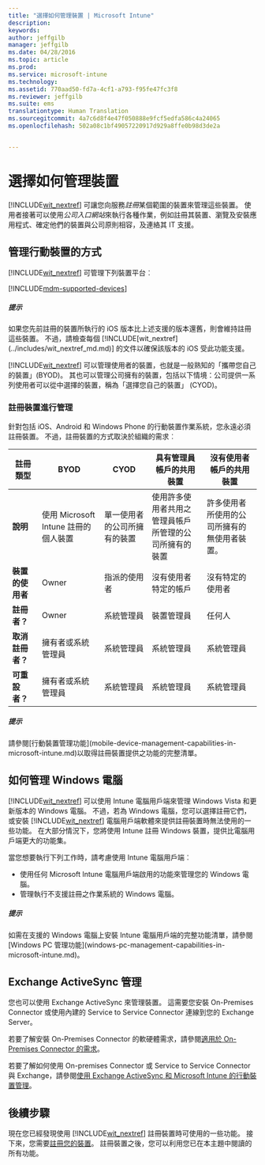 ```yaml
---
title: "選擇如何管理裝置 | Microsoft Intune"
description: 
keywords: 
author: jeffgilb
manager: jeffgilb
ms.date: 04/28/2016
ms.topic: article
ms.prod: 
ms.service: microsoft-intune
ms.technology: 
ms.assetid: 770aad50-fd7a-4cf1-a793-f95fe47fc3f8
ms.reviewer: jeffgilb
ms.suite: ems
translationtype: Human Translation
ms.sourcegitcommit: 4a7c6d8f4e47f050888e9fcf5edfa586c4a24065
ms.openlocfilehash: 502a08c1bf49057220917d929a8ffe0b98d3de2a


---
```


# 選擇如何管理裝置
[!INCLUDE[wit_nextref](../includes/wit_nextref_md.md)] 可讓您向服務*註冊*某個範圍的裝置來管理這些裝置。 使用者接著可以使用*公司入口網站*來執行各種作業，例如註冊其裝置、瀏覽及安裝應用程式、確定他們的裝置與公司原則相容，及連絡其 IT 支援。

## 管理行動裝置的方式
[!INCLUDE[wit_nextref](../includes/wit_nextref_md.md)] 可管理下列裝置平台︰

[!INCLUDE[mdm-supported-devices](../includes/mdm-supported-devices.md)]

<div class="alert alert-tip">
  <h5><span class="icon-tip"></span> 提示</h5>
  <p>如果您先前註冊的裝置所執行的 iOS 版本比上述支援的版本還舊，則會維持註冊這些裝置。 不過，請檢查每個 [!INCLUDE[wit_nextref](../includes/wit_nextref_md.md)] 的文件以確保該版本的 iOS 受此功能支援。</p>
</div>

[!INCLUDE[wit_nextref](../includes/wit_nextref_md.md)] 可以管理使用者的裝置，也就是一般熟知的「攜帶您自己的裝置」(BYOD)。 其也可以管理公司擁有的裝置，包括以下情境：公司提供一系列使用者可以從中選擇的裝置，稱為「選擇您自己的裝置」 (CYOD)。

### 註冊裝置進行管理
針對包括 iOS、Android 和 Windows Phone 的行動裝置作業系統，您永遠必須註冊裝置。 不過，註冊裝置的方式取決於組織的需求︰

|註冊類型|BYOD|CYOD|具有管理員帳戶的共用裝置|沒有使用者帳戶的共用裝置|
|-------------------|--------|--------|--------------------------------------|----------------------------------------|
|**說明**|使用 Microsoft Intune 註冊的個人裝置|單一使用者的公司所擁有的裝置|使用許多使用者共用之管理員帳戶所管理的公司所擁有的裝置|許多使用者所使用的公司所擁有的無使用者裝置。|
|**裝置的使用者**|Owner|指派的使用者|沒有使用者特定的帳戶|沒有特定的使用者|
|**註冊者？**|Owner|系統管理員|裝置管理員|任何人|
|**取消註冊者？**|擁有者或系統管理員|系統管理員|系統管理員|系統管理員|
|**可重設者？**|擁有者或系統管理員|系統管理員|系統管理員|系統管理員|

<div class="alert alert-tip">
  <h5><span class="icon-tip"></span> 提示</h5>
  <p>請參閱[行動裝置管理功能](mobile-device-management-capabilities-in-microsoft-intune.md)以取得註冊裝置提供之功能的完整清單。</p>
</div>



## 如何管理 Windows 電腦
[!INCLUDE[wit_nextref](../includes/wit_nextref_md.md)] 可以使用 Intune 電腦用戶端來管理 Windows Vista 和更新版本的 Windows 電腦。 不過，若為 Windows 電腦，您可以選擇註冊它們，或安裝 [!INCLUDE[wit_nextref](../includes/wit_nextref_md.md)] 電腦用戶端軟體來提供註冊裝置時無法使用的一些功能。 在大部分情況下，您將使用 Intune 註冊 Windows 裝置，提供比電腦用戶端更大的功能集。

當您想要執行下列工作時，請考慮使用 Intune 電腦用戶端︰
<ul>
<li>使用任何 Microsoft Intune 電腦用戶端啟用的功能來管理您的 Windows 電腦。</li>
<li>管理執行不支援註冊之作業系統的 Windows 電腦。</li>
</ul>

<div class="alert alert-tip">
  <h5><span class="icon-tip"></span> 提示</h5>
  <p>如需在支援的 Windows 電腦上安裝 Intune 電腦用戶端的完整功能清單，請參閱 [Windows PC 管理功能](windows-pc-management-capabilities-in-microsoft-intune.md)。</p>
</div>

## Exchange ActiveSync 管理
您也可以使用 Exchange ActiveSync 來管理裝置。 這需要您安裝 On-Premises Connector 或使用內建的 Service to Service Connector 連線到您的 Exchange Server。

若要了解安裝 On-Premises Connector 的軟硬體需求，請參閱[適用於 On-Premises Connector 的需求](/intune/deploy-use/intune-on-premises-exchange-connector#requirements-for-the-on-premises-connector)。

若要了解如何使用 On-premises Connector 或 Service to Service Connector 與 Exchange，請參閱[使用 Exchange ActiveSync 和 Microsoft Intune 的行動裝置管理](/intune/deploy-use/mobile-device-management-with-exchange-activesync-and-microsoft-intune)。



## 後續步驟
現在您已經發現使用 [!INCLUDE[wit_nextref](../includes/wit_nextref_md.md)] 註冊裝置時可使用的一些功能。 接下來，您需要[註冊您的裝置](/intune/deploy-use/enroll-devices-in-microsoft-intune)。 註冊裝置之後，您可以利用您已在本主題中閱讀的所有功能。 <!--lindavr: There's a logical flaw in our "get to know/get started" content. You can take the path in this topic or you can take the path in the What to know before your get started topic. And they don't cover the same ground. -->



<!--HONumber=Jul16_HO3-->


